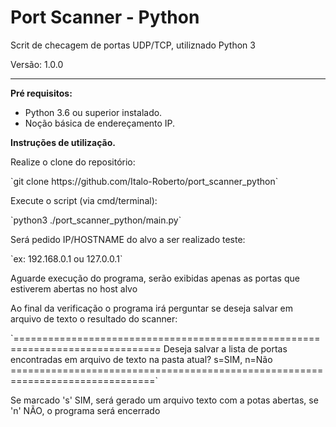 <h1>Port Scanner - Python</h1>
<p>Scrit de checagem de portas UDP/TCP, utiliznado Python 3</p>
<span>Versão: 1.0.0</span>
<hr>

<div>
    <strong>Pré requisitos:</strong>
    <ul>
        <li>Python 3.6 ou superior instalado.</li>
        <li>Noção básica de endereçamento IP.</li>
    </ul>
</div>

<div>
    <strong>Instruções de utilização.</strong>
    <p>Realize o clone do repositório:</p>
`git clone https://github.com/Italo-Roberto/port_scanner_python`

<p>Execute o script (via cmd/terminal):</p>
    `python3 ./port_scanner_python/main.py`

<p>Será pedido IP/HOSTNAME do alvo a ser realizado teste:</p>
    `ex: 192.168.0.1 ou 127.0.0.1`

<p>Aguarde execução do programa, serão exibidas apenas as portas que estiverem abertas no host alvo</p>

<p>Ao final da verificação o programa irá perguntar se deseja salvar em arquivo de texto o resultado do scanner:</p>
    `===============================================================================
    Deseja salvar a lista de portas encontradas em arquivo de texto na pasta atual?
    s=SIM, n=Não
    ===============================================================================`

<p>Se marcado 's' SIM, será gerado um arquivo texto com a potas abertas, se 'n' NÃO, o programa será encerrado</p>

</div>
